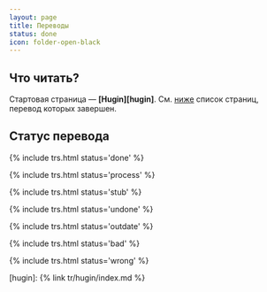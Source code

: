 ```yaml
---
layout: page
title: Переводы
status: done
icon: folder-open-black
---
```


## Что читать?

Стартовая страница — **[Hugin][hugin]**. См. [ниже](#h-done) список страниц, перевод которых завершен.

## Статус перевода

{% include trs.html status='done' %}

{% include trs.html status='process' %}

{% include trs.html status='stub' %}

{% include trs.html status='undone' %}

{% include trs.html status='outdate' %}

{% include trs.html status='bad' %}

{% include trs.html status='wrong' %}

[hugin]: {% link tr/hugin/index.md %}
